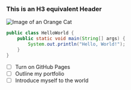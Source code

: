 ### This is an H3 equivalent Header

![Image of an Orange Cat](https://www.tamaracvet.com/sites/default/files/styles/large/public/mixed-breed-cat-breed-info.jpg?itok=kh38ZoUm)

```java
public class HelloWorld {
    public static void main(String[] args) {
        System.out.println("Hello, World!");
    }
}
```

- [ ] Turn on GitHub Pages
- [ ] Outline my portfolio
- [ ] Introduce myself to the world
